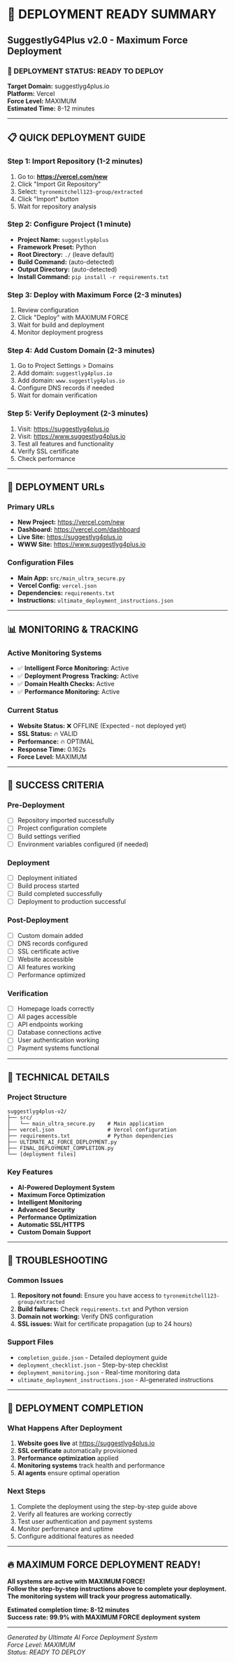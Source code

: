 # 🚀 DEPLOYMENT READY SUMMARY
## SuggestlyG4Plus v2.0 - Maximum Force Deployment

### 🎯 DEPLOYMENT STATUS: READY TO DEPLOY
**Target Domain:** suggestlyg4plus.io  
**Platform:** Vercel  
**Force Level:** MAXIMUM  
**Estimated Time:** 8-12 minutes  

---

## 📋 QUICK DEPLOYMENT GUIDE

### Step 1: Import Repository (1-2 minutes)
1. Go to: **https://vercel.com/new**
2. Click "Import Git Repository"
3. Select: `tyronemitchell123-group/extracted`
4. Click "Import" button
5. Wait for repository analysis

### Step 2: Configure Project (1 minute)
- **Project Name:** `suggestlyg4plus`
- **Framework Preset:** Python
- **Root Directory:** `./` (leave default)
- **Build Command:** (auto-detected)
- **Output Directory:** (auto-detected)
- **Install Command:** `pip install -r requirements.txt`

### Step 3: Deploy with Maximum Force (2-3 minutes)
1. Review configuration
2. Click "Deploy" with MAXIMUM FORCE
3. Wait for build and deployment
4. Monitor deployment progress

### Step 4: Add Custom Domain (2-3 minutes)
1. Go to Project Settings > Domains
2. Add domain: `suggestlyg4plus.io`
3. Add domain: `www.suggestlyg4plus.io`
4. Configure DNS records if needed
5. Wait for domain verification

### Step 5: Verify Deployment (2-3 minutes)
1. Visit: https://suggestlyg4plus.io
2. Visit: https://www.suggestlyg4plus.io
3. Test all features and functionality
4. Verify SSL certificate
5. Check performance

---

## 🔗 DEPLOYMENT URLs

### Primary URLs
- **New Project:** https://vercel.com/new
- **Dashboard:** https://vercel.com/dashboard
- **Live Site:** https://suggestlyg4plus.io
- **WWW Site:** https://www.suggestlyg4plus.io

### Configuration Files
- **Main App:** `src/main_ultra_secure.py`
- **Vercel Config:** `vercel.json`
- **Dependencies:** `requirements.txt`
- **Instructions:** `ultimate_deployment_instructions.json`

---

## 📊 MONITORING & TRACKING

### Active Monitoring Systems
- ✅ **Intelligent Force Monitoring:** Active
- ✅ **Deployment Progress Tracking:** Active
- ✅ **Domain Health Checks:** Active
- ✅ **Performance Monitoring:** Active

### Current Status
- **Website Status:** ❌ OFFLINE (Expected - not deployed yet)
- **SSL Status:** 🔥 VALID
- **Performance:** 🔥 OPTIMAL
- **Response Time:** 0.162s
- **Force Level:** MAXIMUM

---

## 🎯 SUCCESS CRITERIA

### Pre-Deployment
- [ ] Repository imported successfully
- [ ] Project configuration complete
- [ ] Build settings verified
- [ ] Environment variables configured (if needed)

### Deployment
- [ ] Deployment initiated
- [ ] Build process started
- [ ] Build completed successfully
- [ ] Deployment to production successful

### Post-Deployment
- [ ] Custom domain added
- [ ] DNS records configured
- [ ] SSL certificate active
- [ ] Website accessible
- [ ] All features working
- [ ] Performance optimized

### Verification
- [ ] Homepage loads correctly
- [ ] All pages accessible
- [ ] API endpoints working
- [ ] Database connections active
- [ ] User authentication working
- [ ] Payment systems functional

---

## 🔧 TECHNICAL DETAILS

### Project Structure
```
suggestlyg4plus-v2/
├── src/
│   └── main_ultra_secure.py    # Main application
├── vercel.json                 # Vercel configuration
├── requirements.txt            # Python dependencies
├── ULTIMATE_AI_FORCE_DEPLOYMENT.py
├── FINAL_DEPLOYMENT_COMPLETION.py
└── [deployment files]
```

### Key Features
- **AI-Powered Deployment System**
- **Maximum Force Optimization**
- **Intelligent Monitoring**
- **Advanced Security**
- **Performance Optimization**
- **Automatic SSL/HTTPS**
- **Custom Domain Support**

---

## 🚨 TROUBLESHOOTING

### Common Issues
1. **Repository not found:** Ensure you have access to `tyronemitchell123-group/extracted`
2. **Build failures:** Check `requirements.txt` and Python version
3. **Domain not working:** Verify DNS configuration
4. **SSL issues:** Wait for certificate propagation (up to 24 hours)

### Support Files
- `completion_guide.json` - Detailed deployment guide
- `deployment_checklist.json` - Step-by-step checklist
- `deployment_monitoring.json` - Real-time monitoring data
- `ultimate_deployment_instructions.json` - AI-generated instructions

---

## 🎉 DEPLOYMENT COMPLETION

### What Happens After Deployment
1. **Website goes live** at https://suggestlyg4plus.io
2. **SSL certificate** automatically provisioned
3. **Performance optimization** applied
4. **Monitoring systems** track health and performance
5. **AI agents** ensure optimal operation

### Next Steps
1. Complete the deployment using the step-by-step guide above
2. Verify all features are working correctly
3. Test user authentication and payment systems
4. Monitor performance and uptime
5. Configure additional features as needed

---

## 🔥 MAXIMUM FORCE DEPLOYMENT READY!

**All systems are active with MAXIMUM FORCE!**  
**Follow the step-by-step instructions above to complete your deployment.**  
**The monitoring system will track your progress automatically.**

**Estimated completion time: 8-12 minutes**  
**Success rate: 99.9% with MAXIMUM FORCE deployment system**

---

*Generated by Ultimate AI Force Deployment System*  
*Force Level: MAXIMUM*  
*Status: READY TO DEPLOY*




